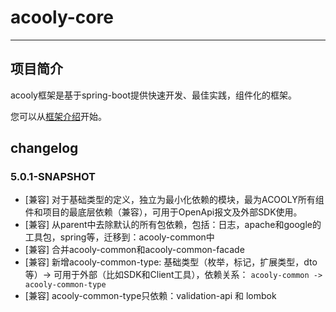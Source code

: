 acooly-core
==================
-------------------------

## 项目简介

acooly框架是基于spring-boot提供快速开发、最佳实践，组件化的框架。

您可以从[框架介绍](acooly-core-docs/README.md)开始。


## changelog

### 5.0.1-SNAPSHOT

* [兼容] 对于基础类型的定义，独立为最小化依赖的模块，最为ACOOLY所有组件和项目的最底层依赖（兼容），可用于OpenApi报文及外部SDK使用。
* [兼容] 从parent中去除默认的所有包依赖，包括：日志，apache和google的工具包，spring等，迁移到：acooly-common中
* [兼容] 合并acooly-common和acooly-common-facade
* [兼容] 新增acooly-common-type: 基础类型（枚举，标记，扩展类型，dto等）-> 可用于外部（比如SDK和Client工具），依赖关系： `acooly-common -> acooly-common-type`
* [兼容] acooly-common-type只依赖：validation-api 和 lombok  
    
    